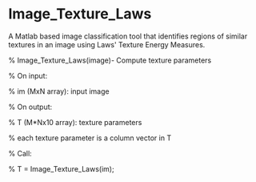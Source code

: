 # Image_Texture_Laws
A Matlab based image classification tool that identifies regions of similar textures in an image using Laws' Texture Energy Measures.

% Image_Texture_Laws(image)- Compute texture parameters

% On input:

%       im (MxN array): input image

% On output:

%       T (M*Nx10 array): texture parameters

%           each texture parameter is a column vector in T

% Call:

%       T = Image_Texture_Laws(im);
